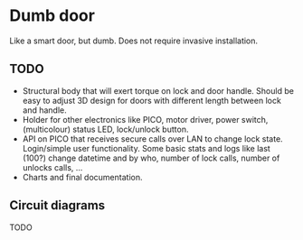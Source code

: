 # Dumb door

Like a smart door, but dumb. Does not require invasive installation.

## TODO

- Structural body that will exert torque on lock and door handle. Should be easy to adjust 3D design for doors with different length between lock and handle.
- Holder for other electronics like PICO, motor driver, power switch, (multicolour) status LED, lock/unlock button.
- API on PICO that receives secure calls over LAN to change lock state. Login/simple user functionality. Some basic stats and logs like last (100?) change datetime and by who, number of lock calls, number of unlocks calls, ...
- Charts and final documentation.

## Circuit diagrams

TODO